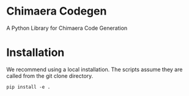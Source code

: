 # Chimaera Codegen 

A Python Library for Chimaera Code Generation

# Installation

We recommend using a local installation. The scripts
assume they are called from the git clone directory.
```
pip install -e .
```
